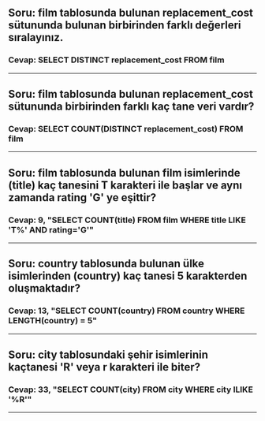 ## Soru: film tablosunda bulunan replacement_cost sütununda bulunan birbirinden farklı değerleri sıralayınız.
### Cevap: SELECT DISTINCT replacement_cost FROM film
<hr/>

## Soru: film tablosunda bulunan replacement_cost sütununda birbirinden farklı kaç tane veri vardır?
### Cevap: SELECT COUNT(DISTINCT replacement_cost) FROM film
<hr/>

## Soru: film tablosunda bulunan film isimlerinde (title) kaç tanesini T karakteri ile başlar ve aynı zamanda rating 'G' ye eşittir?
### Cevap: 9, "SELECT COUNT(title) FROM film WHERE title LIKE 'T%' AND rating='G'"
<hr/>

## Soru: country tablosunda bulunan ülke isimlerinden (country) kaç tanesi 5 karakterden oluşmaktadır?
### Cevap: 13, "SELECT COUNT(country) FROM country WHERE LENGTH(country) = 5"
<hr/>

## Soru: city tablosundaki şehir isimlerinin kaçtanesi 'R' veya r karakteri ile biter?
### Cevap: 33, "SELECT COUNT(city) FROM city WHERE city ILIKE '%R'"
<hr/>